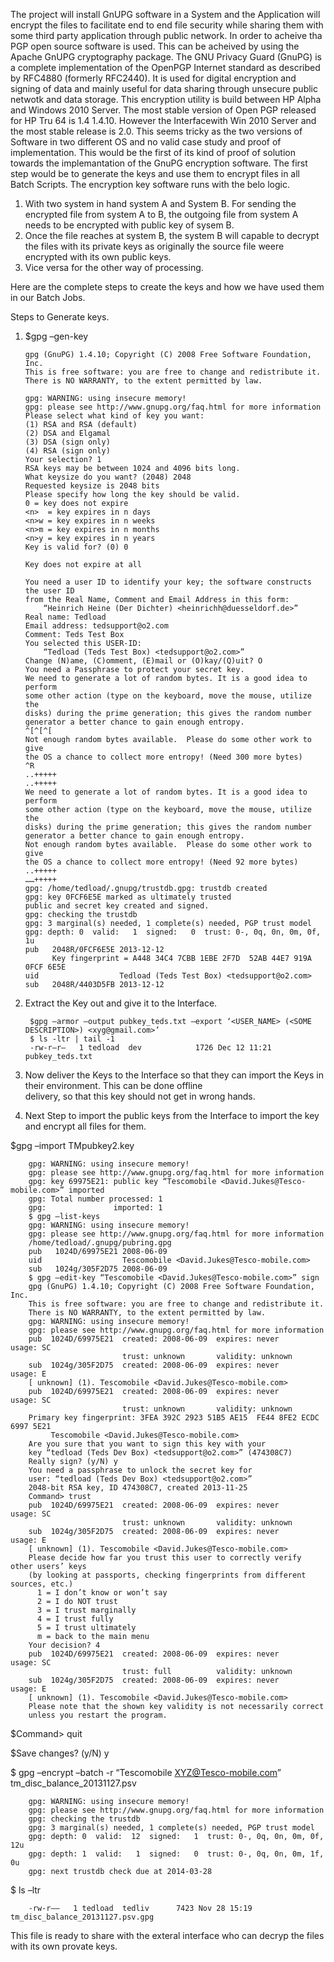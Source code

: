 The project will install GnUPG software in a System and the Application will encrypt the files to facilitate end to end file security while sharing them with some third party application through public network.
In order to acheive tha PGP open source software is used. This can be acheived by using the Apache GnUPG cryptography package.
The GNU Privacy Guard (GnuPG) is a complete implementation of the OpenPGP Internet standard as described by RFC4880 (formerly RFC2440). It is used for digital encryption and signing of data and mainly useful for data sharing through unsecure public netwotk and data storage.
This encryption utility is build between HP Alpha and Windows 2010 Server.
The most stable version of Open PGP released for HP Tru 64 is 1.4 1.4.10. 
However the Interfacewith Win 2010 Server and the most stable release is 2.0.
This seems tricky as the two versions of Software in two different OS and no valid case study and proof of implementation. This would be the first of its kind of proof of solution towards the implemantation of the GnuPG encryption software.
The first step would be to generate the keys and use them to encrypt files in all Batch Scripts.
The encryption key software runs with the belo logic.
  1. With two system in hand system A and System B. For sending the encrypted file from system A to B, the outgoing file from       system A needs to be encrypted with public key of sysem B.
  2. Once the file reaches at system B, the system B will capable to decrypt the files with its private keys as originally the      source file weere encrypted with its own public keys.  
  3. Vice versa for the other way of processing. 
  
Here are the complete steps to create the keys and how we have used them in our Batch Jobs.

Steps to Generate keys.

1.  $gpg –gen-key

        gpg (GnuPG) 1.4.10; Copyright (C) 2008 Free Software Foundation, Inc.
        This is free software: you are free to change and redistribute it.
        There is NO WARRANTY, to the extent permitted by law.
      
        gpg: WARNING: using insecure memory!
        gpg: please see http://www.gnupg.org/faq.html for more information
        Please select what kind of key you want:
        (1) RSA and RSA (default)
        (2) DSA and Elgamal
        (3) DSA (sign only)
        (4) RSA (sign only)
        Your selection? 1
        RSA keys may be between 1024 and 4096 bits long.
        What keysize do you want? (2048) 2048
        Requested keysize is 2048 bits
        Please specify how long the key should be valid.
        0 = key does not expire
        <n>  = key expires in n days
        <n>w = key expires in n weeks
        <n>m = key expires in n months
        <n>y = key expires in n years
        Key is valid for? (0) 0

        Key does not expire at all
        
        You need a user ID to identify your key; the software constructs the user ID
        from the Real Name, Comment and Email Address in this form:
            “Heinrich Heine (Der Dichter) <heinrichh@duesseldorf.de>”
        Real name: Tedload
        Email address: tedsupport@o2.com
        Comment: Teds Test Box
        You selected this USER-ID:
            “Tedload (Teds Test Box) <tedsupport@o2.com>”
        Change (N)ame, (C)omment, (E)mail or (O)kay/(Q)uit? O
        You need a Passphrase to protect your secret key.
        We need to generate a lot of random bytes. It is a good idea to perform
        some other action (type on the keyboard, move the mouse, utilize the
        disks) during the prime generation; this gives the random number
        generator a better chance to gain enough entropy.
        ^[^[^[
        Not enough random bytes available.  Please do some other work to give
        the OS a chance to collect more entropy! (Need 300 more bytes)
        ^R
        ..+++++
        ..+++++
        We need to generate a lot of random bytes. It is a good idea to perform
        some other action (type on the keyboard, move the mouse, utilize the
        disks) during the prime generation; this gives the random number
        generator a better chance to gain enough entropy.
        Not enough random bytes available.  Please do some other work to give
        the OS a chance to collect more entropy! (Need 92 more bytes)
        ..+++++
        ……+++++
        gpg: /home/tedload/.gnupg/trustdb.gpg: trustdb created
        gpg: key 0FCF6E5E marked as ultimately trusted
        public and secret key created and signed.
        gpg: checking the trustdb
        gpg: 3 marginal(s) needed, 1 complete(s) needed, PGP trust model
        gpg: depth: 0  valid:   1  signed:   0  trust: 0-, 0q, 0n, 0m, 0f, 1u
        pub   2048R/0FCF6E5E 2013-12-12
              Key fingerprint = A448 34C4 7CBB 1EBE 2F7D  52AB 44E7 919A 0FCF 6E5E
        uid                  Tedload (Teds Test Box) <tedsupport@o2.com>
        sub   2048R/4403D5FB 2013-12-12


2. Extract the Key out and give it to the Interface.

        $gpg –armor –output pubkey_teds.txt –export ‘<USER_NAME> (<SOME DESCRIPTION>) <xyg@gmail.com>’
        $ ls -ltr | tail -1
        -rw-r–r–   1 tedload  dev            1726 Dec 12 11:21 pubkey_teds.txt


3. Now deliver the Keys to the Interface so that they can import the Keys in their environment. This can be done offline     
   delivery, so that this key should not get in wrong hands.

4. Next Step to import the public keys from the Interface to import the key and encrypt all files for them.
      
$gpg –import TMpubkey2.key


        gpg: WARNING: using insecure memory!
        gpg: please see http://www.gnupg.org/faq.html for more information
        gpg: key 69975E21: public key “Tescomobile <David.Jukes@Tesco-mobile.com>” imported
        gpg: Total number processed: 1
        gpg:               imported: 1
        $ gpg –list-keys
        gpg: WARNING: using insecure memory!
        gpg: please see http://www.gnupg.org/faq.html for more information
        /home/tedload/.gnupg/pubring.gpg
        pub   1024D/69975E21 2008-06-09
        uid                  Tescomobile <David.Jukes@Tesco-mobile.com>
        sub   1024g/305F2D75 2008-06-09
        $ gpg –edit-key “Tescomobile <David.Jukes@Tesco-mobile.com>” sign
        gpg (GnuPG) 1.4.10; Copyright (C) 2008 Free Software Foundation, Inc.
        This is free software: you are free to change and redistribute it.
        There is NO WARRANTY, to the extent permitted by law.
        gpg: WARNING: using insecure memory!
        gpg: please see http://www.gnupg.org/faq.html for more information
        pub  1024D/69975E21  created: 2008-06-09  expires: never       usage: SC
                             trust: unknown       validity: unknown
        sub  1024g/305F2D75  created: 2008-06-09  expires: never       usage: E
        [ unknown] (1). Tescomobile <David.Jukes@Tesco-mobile.com>
        pub  1024D/69975E21  created: 2008-06-09  expires: never       usage: SC
                             trust: unknown       validity: unknown
        Primary key fingerprint: 3FEA 392C 2923 51B5 AE15  FE44 8FE2 ECDC 6997 5E21
             Tescomobile <David.Jukes@Tesco-mobile.com>
        Are you sure that you want to sign this key with your
        key “tedload (Teds Dev Box) <tedsupport@o2.com>” (474308C7)
        Really sign? (y/N) y
        You need a passphrase to unlock the secret key for
        user: “tedload (Teds Dev Box) <tedsupport@o2.com>”
        2048-bit RSA key, ID 474308C7, created 2013-11-25
        Command> trust
        pub  1024D/69975E21  created: 2008-06-09  expires: never       usage: SC
                             trust: unknown       validity: unknown
        sub  1024g/305F2D75  created: 2008-06-09  expires: never       usage: E
        [ unknown] (1). Tescomobile <David.Jukes@Tesco-mobile.com>
        Please decide how far you trust this user to correctly verify other users’ keys
        (by looking at passports, checking fingerprints from different sources, etc.)
          1 = I don’t know or won’t say
          2 = I do NOT trust
          3 = I trust marginally
          4 = I trust fully
          5 = I trust ultimately
          m = back to the main menu
        Your decision? 4
        pub  1024D/69975E21  created: 2008-06-09  expires: never       usage: SC
                             trust: full          validity: unknown
        sub  1024g/305F2D75  created: 2008-06-09  expires: never       usage: E
        [ unknown] (1). Tescomobile <David.Jukes@Tesco-mobile.com>
        Please note that the shown key validity is not necessarily correct
        unless you restart the program.

$Command> quit

$Save changes? (y/N) y


$ gpg –encrypt –batch -r “Tescomobile <XYZ@Tesco-mobile.com>” tm_disc_balance_20131127.psv

        gpg: WARNING: using insecure memory!
        gpg: please see http://www.gnupg.org/faq.html for more information
        gpg: checking the trustdb
        gpg: 3 marginal(s) needed, 1 complete(s) needed, PGP trust model
        gpg: depth: 0  valid:  12  signed:   1  trust: 0-, 0q, 0n, 0m, 0f, 12u
        gpg: depth: 1  valid:   1  signed:   0  trust: 0-, 0q, 0n, 0m, 1f, 0u
        gpg: next trustdb check due at 2014-03-28
    
$ ls –ltr

        -rw-r—–   1 tedload  tedliv      7423 Nov 28 15:19 tm_disc_balance_20131127.psv.gpg

This file is ready to share with the exteral interface who can decryp the files with its own provate keys.

